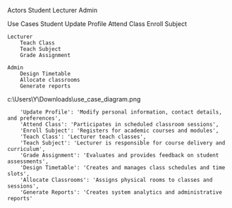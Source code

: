 Actors
    Student
    Lecturer
    Admin

Use Cases
    Student 
        Update Profile
        Attend Class
        Enroll Subject
        
    
    Lecturer
        Teach Class
        Teach Subject
        Grade Assignment

    Admin
        Design Timetable
        Allocate classrooms
        Generate reports


c:\Users\Y\Downloads\use_case_diagram.png



        'Update Profile': 'Modify personal information, contact details, and preferences',
        'Attend Class': 'Participates in scheduled classroom sessions',
        'Enroll Subject': 'Registers for academic courses and modules',
        'Teach Class': 'Lecturer teach classes',
        'Teach Subject': 'Lecturer is responsible for course delivery and curriculum',
        'Grade Assignment': 'Evaluates and provides feedback on student assessments',
        'Design Timetable': 'Creates and manages class schedules and time slots',
        'Allocate Classrooms': 'Assigns physical rooms to classes and sessions',
        'Generate Reports': 'Creates system analytics and administrative reports'